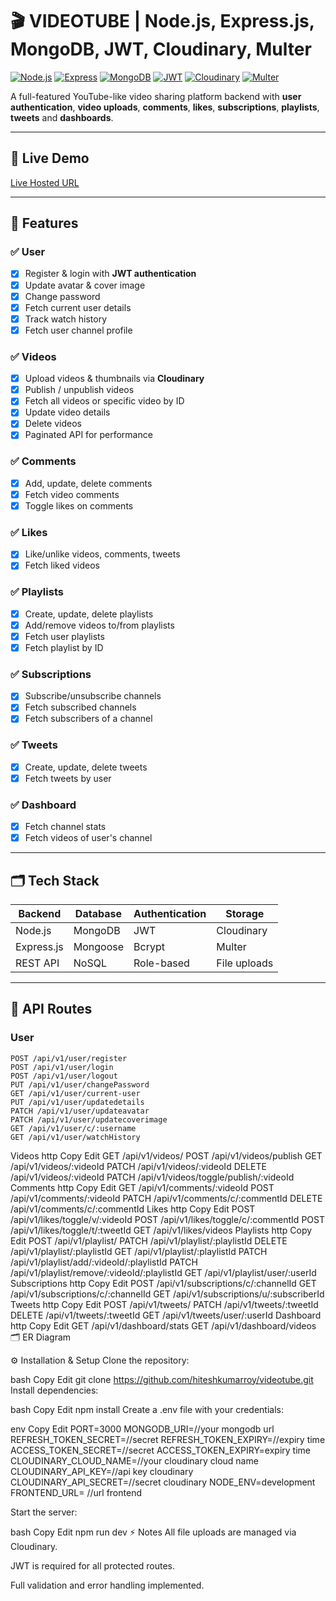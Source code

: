 # 🎬 VIDEOTUBE | Node.js, Express.js, MongoDB, JWT, Cloudinary, Multer

[![Node.js](https://img.shields.io/badge/Node.js-339933?style=for-the-badge&logo=node.js&logoColor=white)](https://nodejs.org/) 
[![Express](https://img.shields.io/badge/Express.js-000000?style=for-the-badge&logo=express&logoColor=white)](https://expressjs.com/)
[![MongoDB](https://img.shields.io/badge/MongoDB-47A248?style=for-the-badge&logo=mongodb&logoColor=white)](https://www.mongodb.com/)
[![JWT](https://img.shields.io/badge/JWT-000000?style=for-the-badge&logo=json-web-tokens&logoColor=white)](https://jwt.io/)
[![Cloudinary](https://img.shields.io/badge/Cloudinary-3C68B8?style=for-the-badge&logo=cloudinary&logoColor=white)](https://cloudinary.com/)
[![Multer](https://img.shields.io/badge/Multer-FFA500?style=for-the-badge)](https://www.npmjs.com/package/multer)

A full-featured YouTube-like video sharing platform backend with **user authentication**, **video uploads**, **comments**, **likes**, **subscriptions**, **playlists**, **tweets** and **dashboards**.

---

## 🚀 Live Demo
[Live Hosted URL](https://videotube-8zg7.onrender.com/)

---

## 📝 Features

### ✅ User
- [x] Register & login with **JWT authentication**
- [x] Update avatar & cover image
- [x] Change password
- [x] Fetch current user details
- [x] Track watch history
- [x] Fetch user channel profile

### ✅ Videos
- [x] Upload videos & thumbnails via **Cloudinary**
- [x] Publish / unpublish videos
- [x] Fetch all videos or specific video by ID
- [x] Update video details
- [x] Delete videos
- [x] Paginated API for performance

### ✅ Comments
- [x] Add, update, delete comments
- [x] Fetch video comments
- [x] Toggle likes on comments

### ✅ Likes
- [x] Like/unlike videos, comments, tweets
- [x] Fetch liked videos

### ✅ Playlists
- [x] Create, update, delete playlists
- [x] Add/remove videos to/from playlists
- [x] Fetch user playlists
- [x] Fetch playlist by ID

### ✅ Subscriptions
- [x] Subscribe/unsubscribe channels
- [x] Fetch subscribed channels
- [x] Fetch subscribers of a channel

### ✅ Tweets
- [x] Create, update, delete tweets
- [x] Fetch tweets by user

### ✅ Dashboard
- [x] Fetch channel stats
- [x] Fetch videos of user's channel

---

## 🗂 Tech Stack

| Backend        | Database       | Authentication | Storage       |
|----------------|----------------|----------------|---------------|
| Node.js        | MongoDB        | JWT            | Cloudinary    |
| Express.js     | Mongoose       | Bcrypt         | Multer        |
| REST API       | NoSQL          | Role-based     | File uploads  |

---

## 🔗 API Routes

### User
```http
POST /api/v1/user/register
POST /api/v1/user/login
POST /api/v1/user/logout
PUT /api/v1/user/changePassword
GET /api/v1/user/current-user
PUT /api/v1/user/updatedetails
PATCH /api/v1/user/updateavatar
PATCH /api/v1/user/updatecoverimage
GET /api/v1/user/c/:username
GET /api/v1/user/watchHistory
```
Videos
http
Copy
Edit
GET /api/v1/videos/
POST /api/v1/videos/publish
GET /api/v1/videos/:videoId
PATCH /api/v1/videos/:videoId
DELETE /api/v1/videos/:videoId
PATCH /api/v1/videos/toggle/publish/:videoId
Comments
http
Copy
Edit
GET /api/v1/comments/:videoId
POST /api/v1/comments/:videoId
PATCH /api/v1/comments/c/:commentId
DELETE /api/v1/comments/c/:commentId
Likes
http
Copy
Edit
POST /api/v1/likes/toggle/v/:videoId
POST /api/v1/likes/toggle/c/:commentId
POST /api/v1/likes/toggle/t/:tweetId
GET /api/v1/likes/videos
Playlists
http
Copy
Edit
POST /api/v1/playlist/
PATCH /api/v1/playlist/:playlistId
DELETE /api/v1/playlist/:playlistId
GET /api/v1/playlist/:playlistId
PATCH /api/v1/playlist/add/:videoId/:playlistId
PATCH /api/v1/playlist/remove/:videoId/:playlistId
GET /api/v1/playlist/user/:userId
Subscriptions
http
Copy
Edit
POST /api/v1/subscriptions/c/:channelId
GET /api/v1/subscriptions/c/:channelId
GET /api/v1/subscriptions/u/:subscriberId
Tweets
http
Copy
Edit
POST /api/v1/tweets/
PATCH /api/v1/tweets/:tweetId
DELETE /api/v1/tweets/:tweetId
GET /api/v1/tweets/user/:userId
Dashboard
http
Copy
Edit
GET /api/v1/dashboard/stats
GET /api/v1/dashboard/videos
🗂 ER Diagram

⚙️ Installation & Setup
Clone the repository:

bash
Copy
Edit
git clone https://github.com/hiteshkumarroy/videotube.git
Install dependencies:

bash
Copy
Edit
npm install
Create a .env file with your credentials:

env
Copy
Edit
PORT=3000
MONGODB_URI=//your mongodb url
REFRESH_TOKEN_SECRET=//secret
REFRESH_TOKEN_EXPIRY=//expiry time
ACCESS_TOKEN_SECRET=//secret
ACCESS_TOKEN_EXPIRY=expiry time
CLOUDINARY_CLOUD_NAME=//your cloudinary cloud name
CLOUDINARY_API_KEY=//api key cloudinary
CLOUDINARY_API_SECRET=//secret cloudinary
NODE_ENV=development
FRONTEND_URL= //url frontend

Start the server:

bash
Copy
Edit
npm run dev
⚡ Notes
All file uploads are managed via Cloudinary.

JWT is required for all protected routes.

Full validation and error handling implemented.